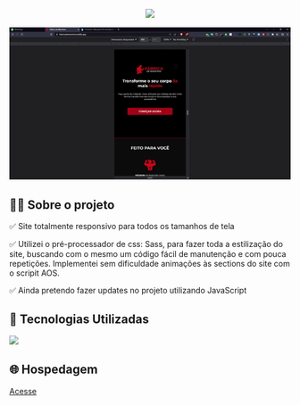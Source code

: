 <p align="center">
  <img src="to_readme_fm-desk.gif">
</p>

<p align="center">
  <img src="to_readme_fm-mob.gif">
</p>



<h2>👨‍💻 Sobre o projeto</h2>

<p>
  ✅ Site totalmente responsivo para todos os tamanhos de tela <br>

  ✅ Utilizei o pré-processador de css: Sass, para fazer toda a estilização do site, buscando com o mesmo um código fácil de manutenção e com pouca repetições. Implementei sem dificuldade animações às sections do site com o scripit AOS.<br>
  
  ✅ Ainda pretendo fazer updates no projeto utilizando JavaScript
  
</p>

<h2>🚀 Tecnologias Utilizadas</h2>
<div align="left">
  <img src="https://skillicons.dev/icons?i=html,css,sass,vscode"></img>
</div>


<h2>🌐 Hospedagem</h2>

<a href="https://fabricademonstros.netlify.app/">Acesse</a>

